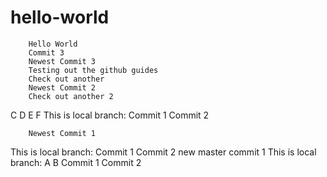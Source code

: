 # hello-world
        Hello World
        Commit 3
        Newest Commit 3
        Testing out the github guides
        Check out another
        Newest Commit 2
        Check out another 2
C
D
E
F
        This is local branch:
        Commit 1
        Commit 2

        Newest Commit 1

This is local branch:
Commit 1
Commit 2
new master commit 1
This is local branch:
A
B
Commit 1
Commit 2